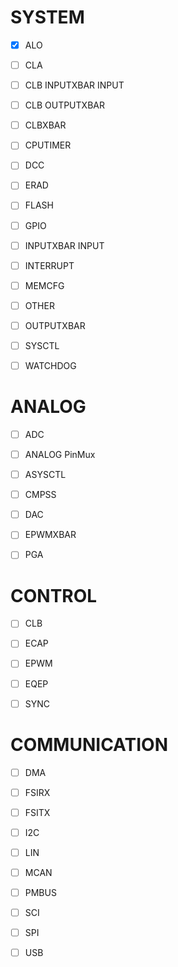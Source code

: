 # SYSTEM

- [x] ALO

- [ ] CLA

- [ ] CLB INPUTXBAR INPUT

- [ ] CLB OUTPUTXBAR

- [ ] CLBXBAR

- [ ] CPUTIMER

- [ ] DCC

- [ ] ERAD

- [ ] FLASH

- [ ] GPIO

- [ ] INPUTXBAR INPUT

- [ ] INTERRUPT

- [ ] MEMCFG

- [ ] OTHER

- [ ] OUTPUTXBAR

- [ ] SYSCTL

- [ ] WATCHDOG

# ANALOG

- [ ] ADC

- [ ] ANALOG PinMux

- [ ] ASYSCTL

- [ ] CMPSS

- [ ] DAC

- [ ] EPWMXBAR

- [ ] PGA

# CONTROL

- [ ] CLB

- [ ] ECAP

- [ ] EPWM

- [ ] EQEP

- [ ] SYNC

# COMMUNICATION

- [ ] DMA

- [ ] FSIRX

- [ ] FSITX

- [ ] I2C

- [ ] LIN

- [ ] MCAN

- [ ] PMBUS

- [ ] SCI

- [ ] SPI

- [ ] USB
